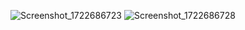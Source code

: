 ![Screenshot_1722686723](https://github.com/user-attachments/assets/35e1f26a-8e49-4f93-8127-39e4f92a986e)
![Screenshot_1722686728](https://github.com/user-attachments/assets/7447ecc1-7706-414a-9c9f-58b29ca5df32)
